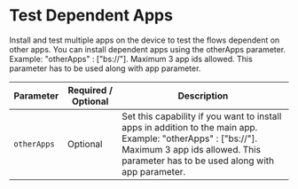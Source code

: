 # Test Dependent Apps

Install and test multiple apps on the device to test the flows dependent on other apps. You can install dependent apps using the otherApps parameter. Example: \"otherApps\" : [\"bs://<hashed-id>\"]. Maximum 3 app ids allowed. This parameter has to be used along with app parameter.

| Parameter | Required / Optional | Description |
| ---------- | ----------- | --------------- |
|`otherApps`|Optional|Set this capability if you want to install apps in addition to the main app. Example: \"otherApps\" : [\"bs://\"]. Maximum 3 app ids allowed. This parameter has to be used along with app parameter.|
